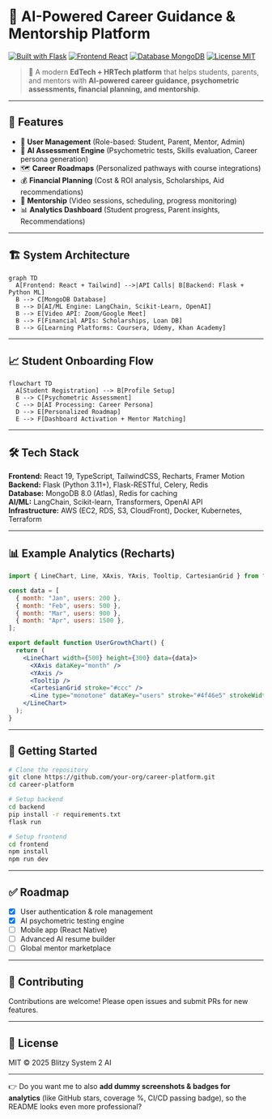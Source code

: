 # 🚀 AI-Powered Career Guidance & Mentorship Platform

[![Built with Flask](https://img.shields.io/badge/Backend-Flask-blue?logo=flask)](https://flask.palletsprojects.com/)
[![Frontend React](https://img.shields.io/badge/Frontend-React-61dafb?logo=react)](https://react.dev/)
[![Database MongoDB](https://img.shields.io/badge/Database-MongoDB-green?logo=mongodb)](https://www.mongodb.com/)
[![License MIT](https://img.shields.io/badge/License-MIT-yellow.svg)](LICENSE)

> 🌟 A modern **EdTech + HRTech platform** that helps students, parents, and mentors with **AI-powered career guidance, psychometric assessments, financial planning, and mentorship**.

---

## 📌 Features

* 🔑 **User Management** (Role-based: Student, Parent, Mentor, Admin)
* 🧠 **AI Assessment Engine** (Psychometric tests, Skills evaluation, Career persona generation)
* 🗺️ **Career Roadmaps** (Personalized pathways with course integrations)
* 💰 **Financial Planning** (Cost & ROI analysis, Scholarships, Aid recommendations)
* 🎥 **Mentorship** (Video sessions, scheduling, progress monitoring)
* 📊 **Analytics Dashboard** (Student progress, Parent insights, Recommendations)

---

## 🏗️ System Architecture

```mermaid
graph TD
  A[Frontend: React + Tailwind] -->|API Calls| B[Backend: Flask + Python ML]
  B --> C[MongoDB Database]
  B --> D[AI/ML Engine: LangChain, Scikit-Learn, OpenAI]
  B --> E[Video API: Zoom/Google Meet]
  B --> F[Financial APIs: Scholarships, Loan DB]
  B --> G[Learning Platforms: Coursera, Udemy, Khan Academy]
```

---

## 📈 Student Onboarding Flow

```mermaid
flowchart TD
  A[Student Registration] --> B[Profile Setup]
  B --> C[Psychometric Assessment]
  C --> D[AI Processing: Career Persona]
  D --> E[Personalized Roadmap]
  E --> F[Dashboard Activation + Mentor Matching]
```

---

## 🛠️ Tech Stack

**Frontend:** React 19, TypeScript, TailwindCSS, Recharts, Framer Motion  
**Backend:** Flask (Python 3.11+), Flask-RESTful, Celery, Redis  
**Database:** MongoDB 8.0 (Atlas), Redis for caching  
**AI/ML:** LangChain, Scikit-learn, Transformers, OpenAI API  
**Infrastructure:** AWS (EC2, RDS, S3, CloudFront), Docker, Kubernetes, Terraform

---

## 📊 Example Analytics (Recharts)

```jsx
import { LineChart, Line, XAxis, YAxis, Tooltip, CartesianGrid } from "recharts";

const data = [
  { month: "Jan", users: 200 },
  { month: "Feb", users: 500 },
  { month: "Mar", users: 900 },
  { month: "Apr", users: 1500 },
];

export default function UserGrowthChart() {
  return (
    <LineChart width={500} height={300} data={data}>
      <XAxis dataKey="month" />
      <YAxis />
      <Tooltip />
      <CartesianGrid stroke="#ccc" />
      <Line type="monotone" dataKey="users" stroke="#4f46e5" strokeWidth={3} />
    </LineChart>
  );
}
```

---

## 🚀 Getting Started

```bash
# Clone the repository
git clone https://github.com/your-org/career-platform.git
cd career-platform

# Setup backend
cd backend
pip install -r requirements.txt
flask run

# Setup frontend
cd frontend
npm install
npm run dev
```

---

## ✅ Roadmap

* [x] User authentication & role management
* [x] AI psychometric testing engine
* [ ] Mobile app (React Native)
* [ ] Advanced AI resume builder
* [ ] Global mentor marketplace

---

## 🤝 Contributing

Contributions are welcome! Please open issues and submit PRs for new features.

---

## 📜 License

MIT © 2025 Blitzy System 2 AI

---

👉 Do you want me to also **add dummy screenshots & badges for analytics** (like GitHub stars, coverage %, CI/CD passing badge), so the README looks even more professional?
